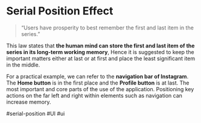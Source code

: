 # Serial Position Effect
> “Users have prosperity to best remember the first and last item in the series.”

This law states that **the human mind can store the first and last item of the series in its long-term working memory**, Hence it is suggested to keep the important matters either at last or at first and place the least significant item in the middle.

For a practical example, we can refer to the **navigation bar of Instagram**. The **Home button** is in the first place and the **Profile button** is at last. The most important and core parts of the use of the application. Positioning key actions on the far left and right within elements such as navigation can increase memory.

#serial-position
#UI #ui 